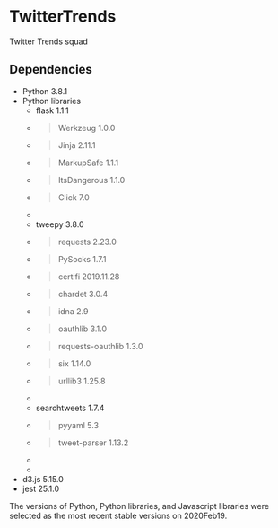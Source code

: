 # TwitterTrends
Twitter Trends squad







## Dependencies
* Python 3.8.1
* Python libraries
  * flask 1.1.1
  * > Werkzeug 1.0.0
  * > Jinja 2.11.1
  * > MarkupSafe 1.1.1
  * > ItsDangerous 1.1.0
  * > Click 7.0
  *
  * tweepy 3.8.0
  * > requests 2.23.0 
  * > PySocks 1.7.1 
  * > certifi 2019.11.28 
  * > chardet 3.0.4 
  * > idna 2.9 
  * > oauthlib 3.1.0 
  * > requests-oauthlib 1.3.0 
  * > six 1.14.0 
  * > urllib3 1.25.8
  *
  * searchtweets 1.7.4
  * > pyyaml 5.3
  * > tweet-parser 1.13.2
  * 
  * 
* d3.js 5.15.0
* jest 25.1.0

The versions of Python, Python libraries, and Javascript libraries were selected as the most recent stable versions on 2020Feb19.
